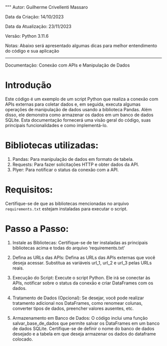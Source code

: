 """
Autor:
Guilherme Crivellenti Massaro

Data da Criação:
14/10/2023

Data da Atualização:
23/11/2023

Versão:
Python 3.11.6

Notas:
Abaixo será apresentado algumas dicas para melhor entendimento do código e sua aplicação

--------------------------------------------------------------------------------------------------------

Documentação: Conexão com APIs e Manipulação de Dados

# Introdução

Este código é um exemplo de um script Python que realiza a conexão com APIs externas para coletar dados e, em seguida, executa algumas operações de manipulação de dados usando a biblioteca Pandas. Além disso, ele demonstra como armazenar os dados em um banco de dados SQLite. Esta documentação fornecerá uma visão geral do código, suas principais funcionalidades e como implementá-lo.

# Bibliotecas utilizadas:

1. Pandas: Para manipulação de dados em formato de tabela.
2. Requests: Para fazer solicitações HTTP e obter dados da API.
3. Plyer: Para notificar o status da conexão com a API.

# Requisitos:

Certifique-se de que as bibliotecas mencionadas no arquivo `requirements.txt` estejam instaladas para executar o script.

# Passo a Passo:

1.	Instale as Bibliotecas:
Certifique-se de ter instaladas as principais bibliotecas acima e todas do arquivo ‘requirements.txt’

2.	Defina as URLs das APIs:
Defina as URLs das APIs externas que você deseja acessar. Substitua as variáveis url_1, url_2 e url_3 pelas URLs reais.

3.	Execução do Script:
Execute o script Python. Ele irá se conectar às APIs, notificar sobre o status da conexão e criar DataFrames com os dados.

4.	Tratamento de Dados (Opcional):
Se desejar, você pode realizar tratamento adicional nos DataFrames, como renomear colunas, converter tipos de dados, preencher valores ausentes, etc.

6.	Armazenamento em Banco de Dados:
O código inclui uma função salvar_base_de_dados que permite salvar os DataFrames em um banco de dados SQLite. Certifique-se de definir o nome do banco de dados desejado e a tabela em que deseja armazenar os dados do dataframe colocado.

